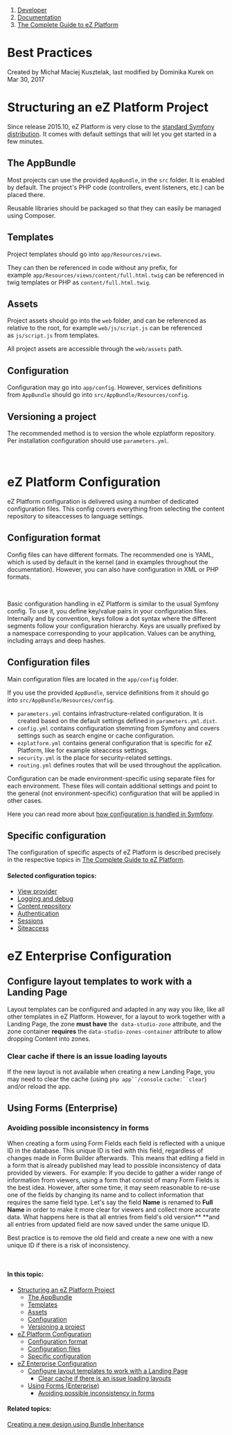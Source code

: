 1.  [Developer](index.html)
2.  [Documentation](Documentation_31429504.html)
3.  [The Complete Guide to eZ Platform](The-Complete-Guide-to-eZ-Platform_31429526.html)

# Best Practices 

Created by Michał Maciej Kusztelak, last modified by Dominika Kurek on Mar 30, 2017

# Structuring an eZ Platform Project

Since release 2015.10, eZ Platform is very close to the [standard Symfony distribution](https://github.com/symfony/symfony-standard). It comes with default settings that will let you get started in a few minutes.

## The AppBundle

Most projects can use the provided `AppBundle`, in the `src` folder. It is enabled by default. The project's PHP code (controllers, event listeners, etc.) can be placed there. 

Reusable libraries should be packaged so that they can easily be managed using Composer.

## Templates

Project templates should go into `app/Resources/views`.

They can then be referenced in code without any prefix, for example `app/Resources/views/content/full.html.twig` can be referenced in twig templates or PHP as `content/full.html.twig`.

## Assets

Project assets should go into the `web` folder, and can be referenced as relative to the root, for example `web/js/script.js` can be referenced as `js/script.js` from templates.

All project assets are accessible through the `web/assets` path.

## Configuration

Configuration may go into `app/config`. However, services definitions from `AppBundle` should go into `src/AppBundle/Resources/config`.

## Versioning a project

The recommended method is to version the whole ezplatform repository. Per installation configuration should use `parameters.yml`.

 

# eZ Platform Configuration

eZ Platform configuration is delivered using a number of dedicated configuration files. This config covers everything from selecting the content repository to siteaccesses to language settings.

## Configuration format

Config files can have different formats. The recommended one is YAML, which is used by default in the kernel (and in examples throughout the documentation). However, you can also have configuration in XML or PHP formats.

 

Basic configuration handling in eZ Platform is similar to the usual Symfony config. To use it, you define key/value pairs in your configuration files. Internally and by convention, keys follow a dot syntax where the different segments follow your configuration hierarchy. Keys are usually prefixed by a namespace corresponding to your application. Values can be anything, including arrays and deep hashes.

## Configuration files

Main configuration files are located in the `app/config` folder.

If you use the provided `AppBundle`, service definitions from it should go into `src/AppBundle/Resources/config`.

-   `parameters.yml` contains infrastructure-related configuration. It is created based on the default settings defined in `parameters.yml.dist`.
-   `config.yml` contains configuration stemming from Symfony and covers settings such as search engine or cache configuration.
-   `ezplatform.yml` contains general configuration that is specific for eZ Platform, like for example siteaccess settings.
-   `security.yml` is the place for security-related settings.
-   `routing.yml` defines routes that will be used throughout the application.

Configuration can be made environment-specific using separate files for each environment. These files will contain additional settings and point to the general (not environment-specific) configuration that will be applied in other cases.

Here you can read more about [how configuration is handled in Symfony](http://symfony.com/doc/current/best_practices/configuration.html).

## Specific configuration

The configuration of specific aspects of eZ Platform is described precisely in the respective topics in [The Complete Guide to eZ Platform](The-Complete-Guide-to-eZ-Platform_31429526.html).

#### Selected configuration topics:

-   [View provider
    ](Content-Rendering_31429679.html#ContentRendering-Viewproviderconfiguration)
-   [Logging and debug](Devops_31432029.html#Devops-LoggingandDebugConfiguration)
-   [Content repository](Repository_31432023.html#Repository-ContentRepositoryConfiguration)
-   [Authentication](Security_31429685.html#Security-Configuration)
-   [Sessions](Sessions_31429667.html#Sessions-Configuration)
-   [Siteaccess](SiteAccess_31429665.html#SiteAccess-Basics)

# eZ Enterprise Configuration

## Configure layout templates to work with a Landing Page

Layout templates can be configured and adapted in any way you like, like all other templates in eZ Platform. However, for a layout to work together with a Landing Page, the zone **must have** the  `data-studio-zone` attribute, and the zone container **requires** the `data-studio-zones-container` attribute to allow dropping Content into zones.

### Clear cache if there is an issue loading layouts

If the new layout is not available when creating a new Landing Page, you may need to clear the cache (using `php app``/console` `cache:``clear`) and/or reload the app.

## Using Forms (Enterprise)

### Avoiding possible inconsistency in forms

When creating a form using Form Fields each field is reflected with a unique ID in the database. This unique ID is tied with this field, regardless of changes made in Form Builder afterwards. 
This means that editing a field in a form that is already published may lead to possible inconsistency of data provided by viewers. 
For example: If you decide to gather a wider range of information from viewers, using a form that consist of many Form Fields is the best idea. However, after some time, it may seem reasonable to re-use one of the fields by changing its name and to collect information that requires the same field type. Let's say the field **Name** is renamed to **Full Name** in order to make it more clear for viewers and collect more accurate data. What happens here is that all entries from field's old version** **and all entries from updated field are now saved under the same unique ID. 

Best practice is to remove the old field and create a new one with a new unique ID if there is a risk of inconsistency.

 

#### In this topic:

-   [Structuring an eZ Platform Project](#BestPractices-StructuringaneZPlatformProject)
    -   [The AppBundle](#BestPractices-TheAppBundle)
    -   [Templates](#BestPractices-Templates)
    -   [Assets](#BestPractices-Assets)
    -   [Configuration](#BestPractices-Configuration)
    -   [Versioning a project](#BestPractices-Versioningaproject)
-   [eZ Platform Configuration](#BestPractices-eZPlatformConfiguration)
    -   [Configuration format](#BestPractices-Configurationformat)
    -   [Configuration files](#BestPractices-Configurationfiles)
    -   [Specific configuration](#BestPractices-Specificconfiguration)
-   [eZ Enterprise Configuration](#BestPractices-eZEnterpriseConfiguration)
    -   [Configure layout templates to work with a Landing Page](#BestPractices-ConfigurelayouttemplatestoworkwithaLandingPage)
        -   [Clear cache if there is an issue loading layouts](#BestPractices-Clearcacheifthereisanissueloadinglayouts)
    -   [Using Forms (Enterprise)](#BestPractices-UsingForms(Enterprise))
        -   [Avoiding possible inconsistency in forms](#BestPractices-Avoidingpossibleinconsistencyinforms)

#### Related topics:

[Creating a new design using Bundle Inheritance](Design_31429681.html#Design-CreatinganewdesignusingBundleInheritance)






